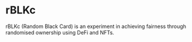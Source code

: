 # rBLKc
rBLKc (Random Black Card)  is an experiment in achieving fairness through randomised ownership using DeFi and NFTs.
